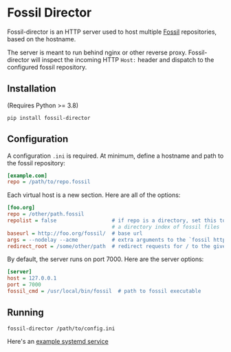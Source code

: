 # Fossil Director

Fossil-director is an HTTP server used to host multiple [Fossil](https://fossil-scm.org) repositories, based on the hostname.

The server is meant to run behind nginx or other reverse proxy. Fossil-director will inspect the incoming HTTP `Host:` header and dispatch to the configured fossil repository.

## Installation

(Requires Python >= 3.8)

`pip install fossil-director`

## Configuration

A configuration `.ini` is required. At minimum, define a hostname and path to the fossil repository:

```ini
[example.com]
repo = /path/to/repo.fossil
```

Each virtual host is a new section. Here are all of the options:
```ini
[foo.org]
repo = /other/path.fossil
repolist = false                  # if repo is a directory, set this to true to serve 
                                  # a directory index of fossil files
baseurl = http://foo.org/fossil/  # base url
args = --nodelay --acme           # extra arguments to the `fossil http` command
redirect_root = /some/other/path  # redirect requests for / to the given URI
```

By default, the server runs on port 7000. Here are the server options:

```ini
[server]
host = 127.0.0.1
port = 7000
fossil_cmd = /usr/local/bin/fossil  # path to fossil executable

```

## Running

`fossil-director /path/to/config.ini`

Here's an [example systemd service](/file?name=fossil-director.service)


